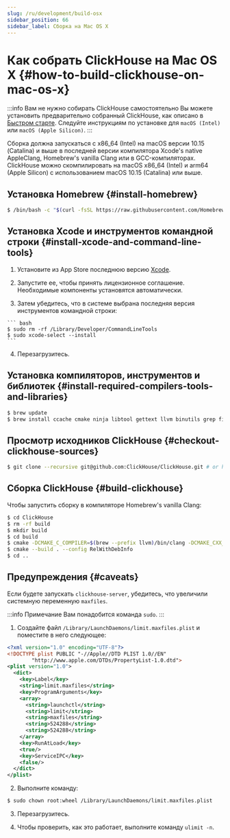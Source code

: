 ```yaml
---
slug: /ru/development/build-osx
sidebar_position: 66
sidebar_label: Сборка на Mac OS X
---
```


# Как собрать ClickHouse на Mac OS X {#how-to-build-clickhouse-on-mac-os-x}

:::info Вам не нужно собирать ClickHouse самостоятельно
Вы можете установить предварительно собранный ClickHouse, как описано в [Быстром старте](https://clickhouse.com/#quick-start).
Следуйте инструкциям по установке для `macOS (Intel)` или `macOS (Apple Silicon)`.
:::

Сборка должна запускаться с x86_64 (Intel) на macOS версии 10.15 (Catalina) и выше в последней версии компилятора Xcode's native AppleClang, Homebrew's vanilla Clang или в GCC-компиляторах.
ClickHouse можно скомпилировать на macOS x86_64 (Intel) и arm64 (Apple Silicon) с использованием macOS 10.15 (Catalina) или выше.

## Установка Homebrew {#install-homebrew}

``` bash
$ /bin/bash -c "$(curl -fsSL https://raw.githubusercontent.com/Homebrew/install/HEAD/install.sh)"
```

## Установка Xcode и инструментов командной строки {#install-xcode-and-command-line-tools}

  1. Установите из App Store последнюю версию [Xcode](https://apps.apple.com/am/app/xcode/id497799835?mt=12).

  2. Запустите ее, чтобы принять лицензионное соглашение. Необходимые компоненты установятся автоматически.

  3. Затем убедитесь, что в системе выбрана последняя версия инструментов командной строки:

    ``` bash
    $ sudo rm -rf /Library/Developer/CommandLineTools
    $ sudo xcode-select --install
    ```

  4. Перезагрузитесь.

## Установка компиляторов, инструментов и библиотек {#install-required-compilers-tools-and-libraries}

  ``` bash
  $ brew update
  $ brew install ccache cmake ninja libtool gettext llvm binutils grep findutils nasm
  ```

## Просмотр исходников ClickHouse {#checkout-clickhouse-sources}

  ``` bash
  $ git clone --recursive git@github.com:ClickHouse/ClickHouse.git # or https://github.com/ClickHouse/ClickHouse.git
  ```

## Сборка ClickHouse {#build-clickhouse}

Чтобы запустить сборку в компиляторе Homebrew's vanilla Clang:

  ``` bash
  $ cd ClickHouse
  $ rm -rf build
  $ mkdir build
  $ cd build
  $ cmake -DCMAKE_C_COMPILER=$(brew --prefix llvm)/bin/clang -DCMAKE_CXX_COMPILER=$(brew --prefix llvm)/bin/clang++ -DCMAKE_BUILD_TYPE=RelWithDebInfo -DENABLE_JEMALLOC=OFF ..
  $ cmake --build . --config RelWithDebInfo
  $ cd ..
  ```

## Предупреждения {#caveats}

Если будете запускать `clickhouse-server`, убедитесь, что увеличили системную переменную `maxfiles`.

:::info Примечание
Вам понадобится команда `sudo`.
:::

1. Создайте файл `/Library/LaunchDaemons/limit.maxfiles.plist` и поместите в него следующее:

  ``` xml
  <?xml version="1.0" encoding="UTF-8"?>
  <!DOCTYPE plist PUBLIC "-//Apple//DTD PLIST 1.0//EN"
          "http://www.apple.com/DTDs/PropertyList-1.0.dtd">
  <plist version="1.0">
    <dict>
      <key>Label</key>
      <string>limit.maxfiles</string>
      <key>ProgramArguments</key>
      <array>
        <string>launchctl</string>
        <string>limit</string>
        <string>maxfiles</string>
        <string>524288</string>
        <string>524288</string>
      </array>
      <key>RunAtLoad</key>
      <true/>
      <key>ServiceIPC</key>
      <false/>
    </dict>
  </plist>
  ```

2. Выполните команду:

  ``` bash
  $ sudo chown root:wheel /Library/LaunchDaemons/limit.maxfiles.plist
  ```

3. Перезагрузитесь.

4. Чтобы проверить, как это работает, выполните команду `ulimit -n`.
